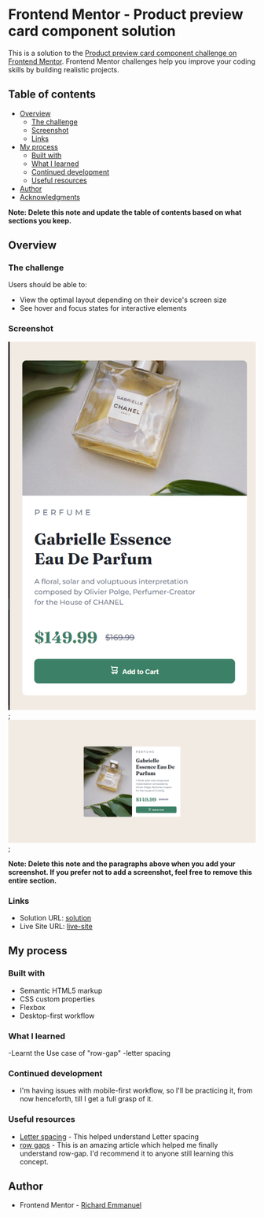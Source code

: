 # Frontend Mentor - Product preview card component solution

This is a solution to the [Product preview card component challenge on Frontend Mentor](https://www.frontendmentor.io/challenges/product-preview-card-component-GO7UmttRfa). Frontend Mentor challenges help you improve your coding skills by building realistic projects. 

## Table of contents

- [Overview](#overview)
  - [The challenge](#the-challenge)
  - [Screenshot](#screenshot)
  - [Links](#links)
- [My process](#my-process)
  - [Built with](#built-with)
  - [What I learned](#what-i-learned)
  - [Continued development](#continued-development)
  - [Useful resources](#useful-resources)
- [Author](#author)
- [Acknowledgments](#acknowledgments)

**Note: Delete this note and update the table of contents based on what sections you keep.**

## Overview

### The challenge

Users should be able to:

- View the optimal layout depending on their device's screen size
- See hover and focus states for interactive elements

### Screenshot

![](./screenshots/mobile%20view.png);
![](./screenshots/desktop%20view.png);



**Note: Delete this note and the paragraphs above when you add your screenshot. If you prefer not to add a screenshot, feel free to remove this entire section.**

### Links

- Solution URL: [solution](https://github.com/Richard-Emmanuel/Product-preview-card-component.git)
- Live Site URL: [live-site](https://richard-emmanuel.github.io/Product-preview-card-component/)

## My process

### Built with

- Semantic HTML5 markup
- CSS custom properties
- Flexbox
- Desktop-first workflow



### What I learned
-Learnt the Use case of "row-gap"
-letter spacing


### Continued development
- I'm having issues with mobile-first workflow, so I'll be practicing it, from now henceforth, till I get a full grasp of it.

### Useful resources

- [Letter spacing](https://developer.mozilla.org/en-US/docs/Web/CSS/letter-spacing) - This helped understand Letter spacing
- [row gaps](https://developer.mozilla.org/en-US/docs/Web/CSS/row-gap) - This is an amazing article which helped me finally understand row-gap. I'd recommend it to anyone still learning this concept.


## Author

- Frontend Mentor - [Richard Emmanuel](https://www.frontendmentor.io/profile/Richard-Emmanuel)

